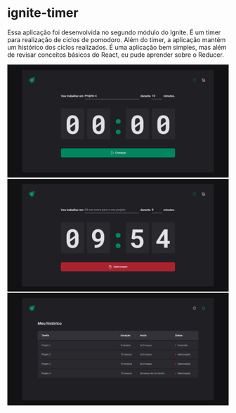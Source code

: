 # ignite-timer

Essa aplicação foi desenvolvida no segundo módulo do Ignite. É um timer para realização de ciclos de pomodoro. Além do timer, a aplicação mantém um histórico dos ciclos realizados. É uma aplicação bem simples, mas além de revisar conceitos básicos do React, eu pude aprender sobre o Reducer.

![](https://github.com/FilipePfluck/ignite-timer/blob/main/images/ignite-timer-1.png)
![](https://github.com/FilipePfluck/ignite-timer/blob/main/images/ignite-timer-2.png)
![](https://github.com/FilipePfluck/ignite-timer/blob/main/images/ignite-timer-3.png)
